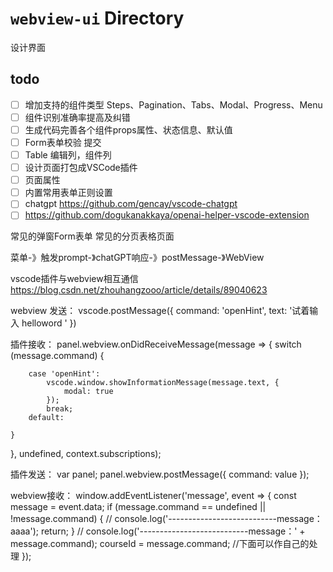 # `webview-ui` Directory

设计界面

## todo

- [ ] 增加支持的组件类型 Steps、Pagination、Tabs、Modal、Progress、Menu
- [ ] 组件识别准确率提高及纠错
- [ ] 生成代码完善各个组件props属性、状态信息、默认值
- [ ] Form表单校验 提交
- [ ] Table 编辑列，组件列
- [ ] 设计页面打包成VSCode插件
- [ ] 页面属性
- [ ] 内置常用表单正则设置
- [ ] chatgpt https://github.com/gencay/vscode-chatgpt
- [ ] https://github.com/dogukanakkaya/openai-helper-vscode-extension

常见的弹窗Form表单
常见的分页表格页面

菜单-》触发prompt-》chatGPT响应-》postMessage-》WebView

vscode插件与webview相互通信
https://blog.csdn.net/zhouhangzooo/article/details/89040623

webview 发送：
vscode.postMessage({
    command: 'openHint',
    text: '试着输入 helloword '
})

插件接收：
panel.webview.onDidReceiveMessage(message => {
    switch (message.command) {

        case 'openHint':
            vscode.window.showInformationMessage(message.text, {
                modal: true
            });
            break;
        default:

    }

}, undefined, context.subscriptions);

插件发送：
var panel;
panel.webview.postMessage({ command: value });

webview接收：
window.addEventListener('message', event => {
    const message = event.data;
    if (message.command == undefined || !message.command) {
        // console.log('---------------------------message：aaaa');
        return;
    }
    // console.log('---------------------------message：' + message.command);
    courseId = message.command;
    //下面可以作自己的处理
});
